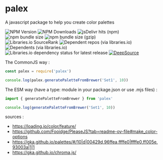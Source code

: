 # palex
A javascript package to help you create color palettes

![NPM Version](https://img.shields.io/npm/v/palex) ![NPM Downloads](https://img.shields.io/npm/dt/palex) ![jsDelivr hits (npm)](https://img.shields.io/jsdelivr/npm/hm/palex)  
![npm bundle size](https://img.shields.io/bundlephobia/min/palex) ![npm bundle size (gzip)](https://img.shields.io/bundlephobia/minzip/palex)  
![Libraries.io SourceRank](https://img.shields.io/librariesio/sourcerank/npm/palex) ![Dependent repos (via libraries.io)](https://img.shields.io/librariesio/dependent-repos/npm/palex) ![Dependents (via libraries.io)](https://img.shields.io/librariesio/dependents/npm/palex)  
![Libraries.io dependency status for latest release](https://img.shields.io/librariesio/release/npm/palex) [![DeepSource](https://app.deepsource.com/gh/EDM115/palex.svg/?label=active+issues&show_trend=true&token=xJS8bnp9wldi4n1Se07fkY5S)](https://app.deepsource.com/gh/EDM115/palex/)

The CommonJS way :
```js
const palex = require('palex')

console.log(palex.generatePaletteFromBrewer('Set1', 10))
```

The ESM way (have a type: module in your package.json or use .mjs files) :
```js
import { generatePaletteFromBrewer } from 'palex'

console.log(generatePaletteFromBrewer('Set1', 10))
```

sources :
- https://loading.io/color/feature/
- https://github.com/Fooidge/PleaseJS?tab=readme-ov-file#make_color-options
- https://gka.github.io/palettes/#/10|d|00429d,96ffea,ffffe0|ffffe0,ff005e,93003a|1|1
- https://gka.github.io/chroma.js/

